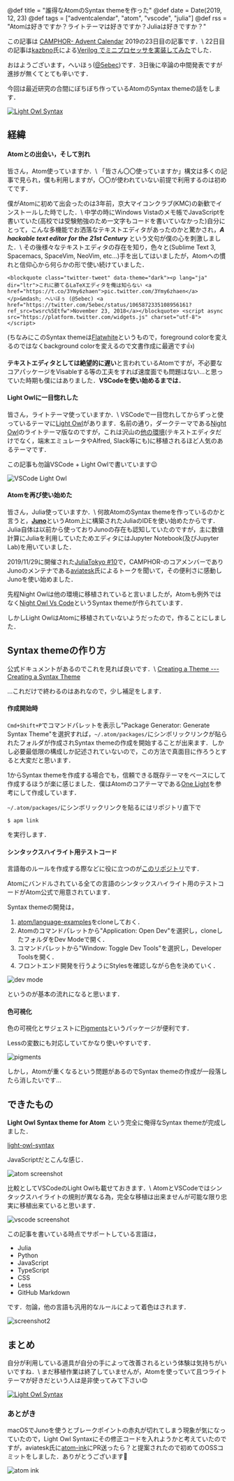 @def title = "誰得なAtomのSyntax themeを作った"
@def date = Date(2019, 12, 23)
@def tags = ["adventcalendar", "atom", "vscode", "julia"]
@def rss = "Atomは好きですか？ライトテーマは好きですか？Juliaは好きですか？"

この記事は [CAMPHOR- Advent Calendar](https://advent.camph.net/) 2019の23日目の記事です．\\
22日目の記事は[kazbno](https://twitter.com/kazbno)氏による[Verilog でミニプロセッサを実装してみた](http://kaz7890.hatenablog.com/entry/simple-riscv)でした．

おはようございます，へいほぅ([@5ebec](https://twitter.com/5ebec))です．3日後に卒論の中間発表ですが進捗が無くてとても辛いです．

今回は最近研究の合間にぼちぼち作っているAtomのSyntax themeの話をします．

[![Light Owl Syntax](/img/2019-12-23/light-owl-syntax.jpg)](https://atom.io/themes/light-owl-syntax)

## 経緯
#### Atomとの出会い，そして別れ
皆さん，Atom使っていますか．\\
「皆さん〇〇使っていますか」構文は多くの記事で見られ，僕も利用しますが，〇〇が使われていない前提で利用するのは初めてです．

僕がAtomに初めて出会ったのは3年前，京大マイコンクラブ(KMC)の新歓でインストールした時でした．\\
中学の時にWindows Vistaのメモ帳でJavaScriptを書いていた(高校では受験勉強のため一文字もコードを書いていなかった)自分にとって，こんな多機能でお洒落なテキストエディタがあったのかと驚かされ，**_A hackable text editor for the 21st Century_** という文句が僕の心を刺激しました．\\
その後様々なテキストエディタの存在を知り，色々と(Sublime Text 3, Spacemacs, SpaceVim, NeoVim, etc...)手を出してはいましたが，Atomへの慣れと信仰心から何らかの形で使い続けていました．

~~~
<blockquote class="twitter-tweet" data-theme="dark"><p lang="ja" dir="ltr">これに勝てるLaTeXエディタを俺は知らない <a href="https://t.co/3Ymy6zhaen">pic.twitter.com/3Ymy6zhaen</a></p>&mdash; へいほぅ (@5ebec) <a href="https://twitter.com/5ebec/status/1065872335108956161?ref_src=twsrc%5Etfw">November 23, 2018</a></blockquote> <script async src="https://platform.twitter.com/widgets.js" charset="utf-8"></script>
~~~

(ちなみにこのSyntax themeは[Flatwhite](https://atom.io/themes/flatwhite-syntax)というもので，foreground colorを変えるのではなくbackground colorを変えるので文書作成に最適です👍)

**テキストエディタとしては絶望的に遅い**と言われているAtomですが，不必要なコアパッケージをVisableする等の工夫をすれば速度面でも問題はない...と思っていた時期も僕にはありました．**VSCodeを使い始めるまでは．**

#### Light Owlに一目惚れした
皆さん，ライトテーマ使っていますか．\\
VSCodeで一目惚れしてからずっと使っているテーマに[Light Owl](https://github.com/sdras/night-owl-vscode-theme/#light-owl)があります．名前の通り，ダークテーマである[Night Owl](https://github.com/sdras/night-owl-vscode-theme)のライトテーマ版なのですが，これは沢山の[他の環境](https://github.com/sdras/night-owl-vscode-theme#other-versions)(テキストエディタだけでなく，端末エミュレータやAlfred, Slack等にも)に移植されるほど人気のあるテーマです．

この記事も勿論VSCode + Light Owlで書いています😉

![VSCode Light Owl](/img/2019-12-23/vscode-light-owl.jpg)

#### Atomを再び使い始めた
皆さん，Julia使っていますか．\\
何故AtomのSyntax themeを作っているのかと言うと，[**Juno**](https://junolab.org/)というAtom上に構築されたJuliaのIDEを使い始めたからです．  
Julia自体は以前から使っておりJunoの存在も認知していたのですが，主に数値計算にJuliaを利用していたためエディタにはJupyter Notebook(及びJupyter Lab)を用いていました．

2019/11/29に開催された[JuliaTokyo #10](https://juliatokyo.connpass.com/event/153435/)で，CAMPHOR-のコアメンバーでありJunoのメンテナである[aviatesk](https://twitter.com/kdwkshh)氏によるトークを聞いて，その便利さに感動しJunoを使い始めました．

先程Night Owlは他の環境に移植されていると言いましたが，Atomも例外ではなく[Night Owl Vs Code](https://atom.io/themes/night-owl-vs-code-syntax)というSyntax themeが作られています．

しかしLight OwlはAtomに移植されていないようだったので，作ることにしました．

## Syntax themeの作り方
公式ドキュメントがあるのでこれを見れば良いです．\\
[Creating a Theme --- Creating a Syntax Theme](https://flight-manual.atom.io/hacking-atom/sections/creating-a-theme/#creating-a-syntax-theme)

...これだけで終わるのはあれなので，少し補足をします．  

#### 作成開始時
`Cmd+Shift+P`でコマンドパレットを表示し"Package Generator: Generate Syntax Theme"を選択すれば，`~/.atom/packages/`にシンボリックリンクが貼られたフォルダが作成されSyntax themeの作成を開始することが出来ます．しかし必要最低限の構成しか記述されていないので，この方法で真面目に作ろうとすると大変だと思います．

1からSyntax themeを作成する場合でも，信頼できる既存テーマをベースにして作成するほうが楽に感じました．僕はAtomのコアテーマである[One Light](https://github.com/atom/atom/tree/master/packages/one-light-syntax)を参考にして作成しています．

`~/.atom/packages/`にシンボリックリンクを貼るにはリポジトリ直下で
```shell
$ apm link
```
を実行します．

#### シンタックスハイライト用テストコード
言語毎のルールを作成する際などに役に立つのが[このリポジトリ](https://github.com/atom/language-examples)です．

Atomにバンドルされている全ての言語のシンタックスハイライト用のテストコードがAtom公式で用意されています．

Syntax themeの開発は，

1. [atom/language-examples](https://github.com/atom/language-examples)をcloneしておく．
1. Atomのコマンドパレットから"Application: Open Dev"を選択し，cloneしたフォルダをDev Modeで開く．
1. コマンドパレットから"Window: Toggle Dev Tools"を選択し，Developer Toolsを開く．
1. フロントエンド開発を行うようにStylesを確認しながら色を決めていく．

![dev mode](/img/2019-12-23/dev-mode.jpg)

というのが基本の流れになると思います．

#### 色可視化
色の可視化とサジェストに[Pigments](https://atom.io/packages/pigments)というパッケージが便利です．

Lessの変数にも対応していてかなり使いやすいです．

![pigments](/img/2019-12-23/pigments.jpg)

しかし，Atomが重くなるという問題があるのでSyntax themeの作成が一段落したら消したいです...

## できたもの
**Light Owl Syntax theme for Atom** という完全に俺得なSyntax themeが完成しました．

[light-owl-syntax](https://github.com/5ebec/light-owl-syntax)

JavaScriptだとこんな感じ．

![atom screenshot](/img/2019-12-23/atom-screenshot.jpg)

比較としてVSCodeのLight Owlも載せておきます．\\
AtomとVSCodeではシンタックスハイライトの規則が異なる為，完全な移植は出来ませんが可能な限り忠実に移植出来ていると思います．

![vscode screenshot](/img/2019-12-23/vscode-screenshot.jpg)

この記事を書いている時点でサポートしている言語は，

- Julia
- Python
- JavaScript
- TypeScript
- CSS
- Less
- GitHub Markdown

です．勿論，他の言語も汎用的なルールによって着色はされます．

![screenshot2](/img/2019-12-23/gfm-less-python-js-screenshot.jpg)

## まとめ
自分が利用している道具が自分の手によって改善されるという体験は気持ちがいいですね．\\
まだ移植作業は終了していませんが，Atomを使っていて且つライトテーマが好きだという人は是非使ってみて下さい😊

[![Light Owl Syntax](/img/2019-12-23/light-owl-syntax.jpg)](https://atom.io/themes/light-owl-syntax)

### あとがき
macOSでJunoを使うとブレークポイントの赤丸が切れてしまう現象が気になっていたので，Light Owl Syntaxにその修正コードを入れようかと考えていたのですが，aviatesk氏に[atom-ink](https://github.com/JunoLab/atom-ink)にPR送ったら？と提案されたので初めてのOSSコミットをしました．ありがとうございます🙏

![atom ink](/img/2019-12-23/atom-ink.jpg)
